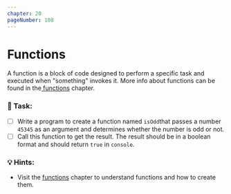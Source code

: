 ```yaml
---
chapter: 20
pageNumber: 108
---
```

# Functions

A function is a block of code designed to perform a specific task and executed when "something" invokes it. More info about functions can be found in the[ functions](../functions/) chapter.



### 📝 Task:

* [ ] Write a program to create a function named `isOdd`that passes a number `45345` as an argument and determines whether the number is odd or not.
* [ ] Call this function to get the result. The result should be in a boolean format and should return `true` in `console`.&#x20;

### 💡 Hints:

* Visit the [functions](../functions/) chapter to understand functions and how to create them.
